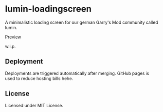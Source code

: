 # lumin-loadingscreen

A minimalistic loading screen for our german Garry's Mod community called lumin.

[Preview](https://qizzle.github.io/lumin-loadingscreen/)

w.i.p.

## Deployment

Deployments are triggered automatically after merging.
GitHub pages is used to reduce hosting bills hehe.

## License

Licensed under MIT License.
